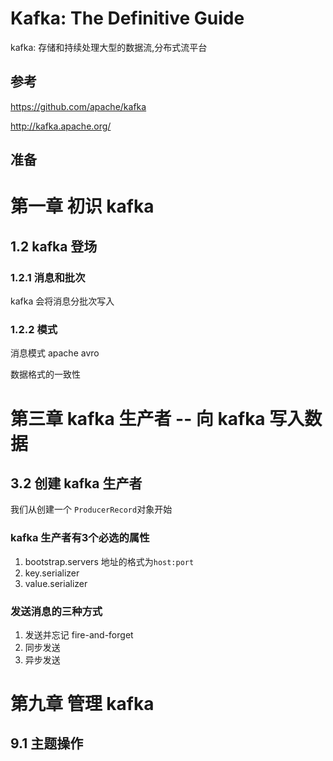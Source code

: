 # Kafka: The Definitive Guide

kafka: 存储和持续处理大型的数据流,分布式流平台

## 参考

https://github.com/apache/kafka

http://kafka.apache.org/

## 准备


# 第一章 初识 kafka

## 1.2 kafka 登场

### 1.2.1 消息和批次

kafka 会将消息分批次写入

### 1.2.2 模式

消息模式   apache avro

数据格式的一致性

# 第三章  kafka 生产者 -- 向 kafka 写入数据

## 3.2 创建 kafka 生产者

我们从创建一个 ```ProducerRecord```对象开始

### kafka 生产者有3个必选的属性

1. bootstrap.servers  地址的格式为```host:port```
2. key.serializer
3. value.serializer

### 发送消息的三种方式

1. 发送并忘记 fire-and-forget
2. 同步发送
3. 异步发送




# 第九章  管理 kafka

## 9.1 主题操作














